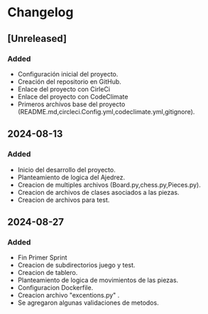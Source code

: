 # Changelog

## [Unreleased]
### Added
- Configuración inicial del proyecto.
- Creación del repositorio en GitHub.
- Enlace del proyecto con CirleCi
- Enlace del proyecto con CodeClimate
- Primeros archivos base del proyecto (README.md,circleci.Config.yml,codeclimate.yml,gitignore).

## 2024-08-13
### Added
- Inicio del desarrollo del proyecto.
- Planteamiento de logica del Ajedrez.
- Creacion de multiples archivos (Board.py,chess.py,Pieces.py).
- Creacion de archivos de clases asociados a las piezas.
- Creacion de archivos para test. 

## 2024-08-27
### Added
- Fin Primer Sprint
- Creacion de subdirectorios juego y test.
- Creacion de tablero.
- Planteamiento de logica de movimientos de las piezas.
- Configuracion Dockerfile.
- Creacion archivo "excentions.py" .
- Se agregaron algunas validaciones de metodos.
